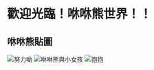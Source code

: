 # 歡迎光臨！咻咻熊世界！！
## 咻咻熊貼圖
![努力呦](https://stickershop.line-scdn.net/stickershop/v1/product/3807122/LINEStorePC/main.png;compress=true)
![咻咻熊與小女孩](https://stickershop.line-scdn.net/stickershop/v1/product/1152263/LINEStorePC/main.png;compress=true)
![抱抱](https://stickershop.line-scdn.net/stickershop/v1/product/1924491/LINEStorePC/main.png;compress=true)
